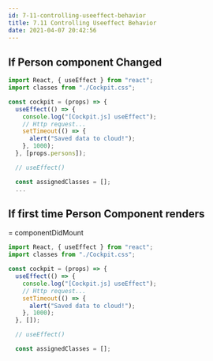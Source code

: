 ```yaml
---
id: 7-11-controlling-useeffect-behavior
title: 7.11 Controlling Useeffect Behavior
date: 2021-04-07 20:42:56
---
```


## If Person component Changed

```jsx title="Cockpit.js" {11}
import React, { useEffect } from "react";
import classes from "./Cockpit.css";

const cockpit = (props) => {
  useEffect(() => {
    console.log("[Cockpit.js] useEffect");
    // Http request...
    setTimeout(() => {
      alert("Saved data to cloud!");
    }, 1000);
  }, [props.persons]);

  // useEffect()

  const assignedClasses = [];
  ...
```

## If first time Person Component renders

= componentDidMount

```jsx title="Cockpit.js" {11}
import React, { useEffect } from "react";
import classes from "./Cockpit.css";

const cockpit = (props) => {
  useEffect(() => {
    console.log("[Cockpit.js] useEffect");
    // Http request...
    setTimeout(() => {
      alert("Saved data to cloud!");
    }, 1000);
  }, []);

  // useEffect()

  const assignedClasses = [];
```
